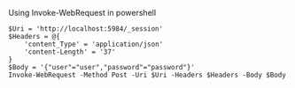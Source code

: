 
Using Invoke-WebRequest in powershell 

``` console
$Uri = 'http://localhost:5984/_session'
$Headers = @{
    'content_Type' = 'application/json'
    'content-Length' = '37'
}
$Body = '{"user"="user","password"="password"}'
Invoke-WebRequest -Method Post -Uri $Uri -Headers $Headers -Body $Body
```